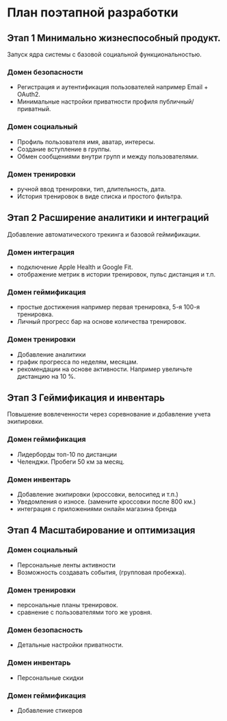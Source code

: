 # План поэтапной разработки 
## Этап 1 Минимально жизнеспособный продукт.
Запуск ядра системы с базовой социальной функциональностью.
### Домен безопасности
* Регистрация и аутентификация пользователей например Email + OAuth2.
* Минимальные настройки приватности профиля публичный/приватный.
### Домен социальный 
* Профиль пользователя имя, аватар, интересы.
* Создание вступление в группы.
* Обмен сообщениями внутри групп и между пользователями.
### Домен тренировки
* ручной ввод тренировки, тип, длительность, дата.
* История тренировок в виде списка и простого фильтра.
## Этап 2 Расширение аналитики и интеграций
Добавление автоматического трекинга и базовой геймификации.
### Домен интеграция
* подключение Apple Health и Google Fit.
* отображение метрик в истории тренировок, пульс дистанция и т.п.
### Домен геймификация
* простые достижения например первая тренировка, 5-я 100-я тренировка.
* Личный прогресс бар на основе количества тренировок.
### Домен тренировки
* Добавление аналитики
* график прогресса по неделям, месяцам.
* рекомендации на основе активности. Например увеличьте дистанцию на 10 %.
## Этап 3 Геймификация и инвентарь
Повышение вовлеченности через соревнование и добавление учета экипировки.
### Домен геймификация
* Лидерборды топ-10 по дистанции
* Челенджи. Пробеги 50 км за месяц.
### Домен инвентарь
* Добавление экипировки (кроссовки, велосипед и т.п.)
* Уведомления о износе. (замените кроссовки после 800 км.)
* интеграция с приложениями онлайн магазина бренда
## Этап 4 Масштабирование и оптимизация
### Домен социальный
* Персональные ленты активности
* Возможность создавать события, (групповая пробежка). 
### Домен тренировки
* персональные планы тренировок.
* сравнение с пользователями того же уровня.
### Домен безопасность
* Детальные настройки приватности.
### Домен инвентарь
* Персональные скидки
### Домен геймификация
* Добавление стикеров
